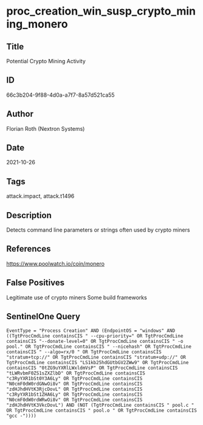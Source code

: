 # proc_creation_win_susp_crypto_mining_monero

## Title
Potential Crypto Mining Activity

## ID
66c3b204-9f88-4d0a-a7f7-8a57d521ca55

## Author
Florian Roth (Nextron Systems)

## Date
2021-10-26

## Tags
attack.impact, attack.t1496

## Description
Detects command line parameters or strings often used by crypto miners

## References
https://www.poolwatch.io/coin/monero

## False Positives
Legitimate use of crypto miners
Some build frameworks

## SentinelOne Query
```
EventType = "Process Creation" AND (EndpointOS = "windows" AND ((TgtProcCmdLine containsCIS " --cpu-priority=" OR TgtProcCmdLine containsCIS "--donate-level=0" OR TgtProcCmdLine containsCIS " -o pool." OR TgtProcCmdLine containsCIS " --nicehash" OR TgtProcCmdLine containsCIS " --algo=rx/0 " OR TgtProcCmdLine containsCIS "stratum+tcp://" OR TgtProcCmdLine containsCIS "stratum+udp://" OR TgtProcCmdLine containsCIS "LS1kb25hdGUtbGV2ZWw9" OR TgtProcCmdLine containsCIS "0tZG9uYXRlLWxldmVsP" OR TgtProcCmdLine containsCIS "tLWRvbmF0ZS1sZXZlbD" OR TgtProcCmdLine containsCIS "c3RyYXR1bSt0Y3A6Ly" OR TgtProcCmdLine containsCIS "N0cmF0dW0rdGNwOi8v" OR TgtProcCmdLine containsCIS "zdHJhdHVtK3RjcDovL" OR TgtProcCmdLine containsCIS "c3RyYXR1bSt1ZHA6Ly" OR TgtProcCmdLine containsCIS "N0cmF0dW0rdWRwOi8v" OR TgtProcCmdLine containsCIS "zdHJhdHVtK3VkcDovL") AND (NOT (TgtProcCmdLine containsCIS " pool.c " OR TgtProcCmdLine containsCIS " pool.o " OR TgtProcCmdLine containsCIS "gcc -"))))

```